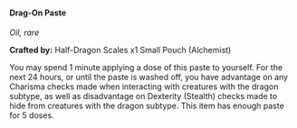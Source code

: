 #### Drag-On Paste
_Oil, rare_

**Crafted by:** Half-Dragon Scales x1 Small Pouch (Alchemist)

You may spend 1 minute applying a dose of this paste to yourself. For the next 24 hours, or until the paste is washed off, you have advantage on any Charisma checks made when interacting with creatures with the dragon subtype, as well as disadvantage on Dexterity (Stealth) checks made to hide from creatures with the dragon subtype. This item has enough paste for 5 doses.